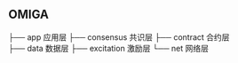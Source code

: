## OMIGA

├── app   应用层
├── consensus  共识层
├── contract 合约层  
├── data 数据层
├── excitation  激励层
└── net  网络层
